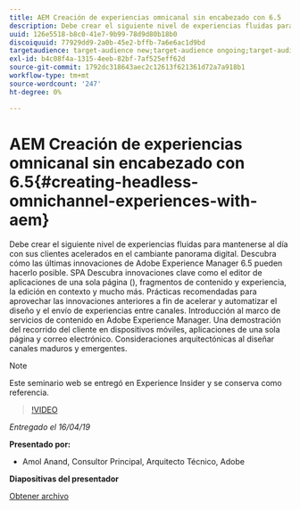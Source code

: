 ```yaml
---
title: AEM Creación de experiencias omnicanal sin encabezado con 6.5
description: Debe crear el siguiente nivel de experiencias fluidas para mantenerse al día con sus clientes acelerados en el cambiante panorama digital. Descubra cómo las últimas innovaciones de Adobe Experience Manager 6.5 pueden hacerlo posible. SPA Descubra innovaciones clave como el editor de aplicaciones de una sola página (), fragmentos de contenido y experiencia, la edición en contexto y mucho más. Prácticas recomendadas para aprovechar las innovaciones anteriores a fin de acelerar y automatizar el diseño y el envío de experiencias entre canales. Introducción al marco de servicios de contenido en Adobe Experience Manager. Una demostración del recorrido del cliente en dispositivos móviles, aplicaciones de una sola página y correo electrónico. Consideraciones arquitectónicas al diseñar canales maduros y emergentes.
uuid: 126e5518-b8c0-41e7-9b99-78d9d80b18b0
discoiquuid: 77929dd9-2a0b-45e2-bffb-7a6e6ac1d9bd
targetaudience: target-audience new;target-audience ongoing;target-audience upgrader
exl-id: b4c08f4a-1315-4eeb-82bf-7af525eff62d
source-git-commit: 1792dc318643aec2c12613f621361d72a7a918b1
workflow-type: tm+mt
source-wordcount: '247'
ht-degree: 0%

---
```


# AEM Creación de experiencias omnicanal sin encabezado con 6.5{#creating-headless-omnichannel-experiences-with-aem}

Debe crear el siguiente nivel de experiencias fluidas para mantenerse al día con sus clientes acelerados en el cambiante panorama digital. Descubra cómo las últimas innovaciones de Adobe Experience Manager 6.5 pueden hacerlo posible. SPA Descubra innovaciones clave como el editor de aplicaciones de una sola página (), fragmentos de contenido y experiencia, la edición en contexto y mucho más. Prácticas recomendadas para aprovechar las innovaciones anteriores a fin de acelerar y automatizar el diseño y el envío de experiencias entre canales. Introducción al marco de servicios de contenido en Adobe Experience Manager. Una demostración del recorrido del cliente en dispositivos móviles, aplicaciones de una sola página y correo electrónico. Consideraciones arquitectónicas al diseñar canales maduros y emergentes.

>[!NOTE]
>
>Este seminario web se entregó en Experience Insider y se conserva como referencia.

>[!VIDEO](https://video.tv.adobe.com/v/27088/?quality=9)

*Entregado el 16/04/19*

**Presentado por:**

* Amol Anand, Consultor Principal, Arquitecto Técnico, Adobe

**Diapositivas del presentador**

[Obtener archivo](assets/headless-omnichannelwebinar04162019.pdf)
